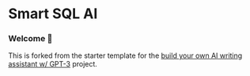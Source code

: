 # Smart SQL AI 
### Welcome 👋
This is forked from the starter template for the [build your own AI writing assistant w/ GPT-3](https://buildspace.so/builds/ai-writer) project.
